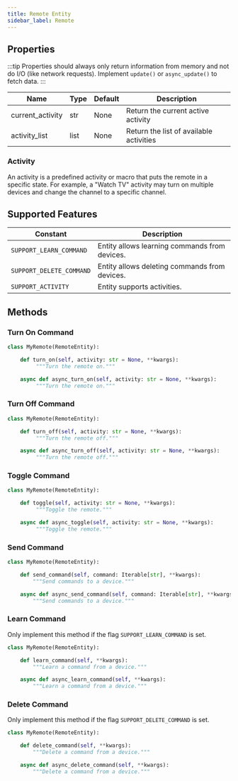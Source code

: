 ```yaml
---
title: Remote Entity
sidebar_label: Remote
---
```


## Properties

:::tip
Properties should always only return information from memory and not do I/O (like network requests). Implement `update()` or `async_update()` to fetch data.
:::

| Name | Type | Default | Description
| ---- | ---- | ------- | -----------
| current_activity | str | None | Return the current active activity |
| activity_list | list | None | Return the list of available activities |

### Activity

An activity is a predefined activity or macro that puts the remote in a specific state. For example, a "Watch TV" activity may turn on multiple devices and change the channel to a specific channel.

## Supported Features

| Constant | Description
| -------- | -----------
| `SUPPORT_LEARN_COMMAND`  | Entity allows learning commands from devices.
| `SUPPORT_DELETE_COMMAND` | Entity allows deleting commands from devices.
| `SUPPORT_ACTIVITY` | Entity supports activities.

## Methods

### Turn On Command

```python
class MyRemote(RemoteEntity):

    def turn_on(self, activity: str = None, **kwargs):
         """Turn the remote on."""

    async def async_turn_on(self, activity: str = None, **kwargs):
         """Turn the remote on."""
```

### Turn Off Command

```python
class MyRemote(RemoteEntity):

    def turn_off(self, activity: str = None, **kwargs):
         """Turn the remote off."""

    async def async_turn_off(self, activity: str = None, **kwargs):
         """Turn the remote off."""
```

### Toggle Command

```python
class MyRemote(RemoteEntity):

    def toggle(self, activity: str = None, **kwargs):
         """Toggle the remote."""

    async def async_toggle(self, activity: str = None, **kwargs):
         """Toggle the remote."""
```

### Send Command

```python
class MyRemote(RemoteEntity):

    def send_command(self, command: Iterable[str], **kwargs):
        """Send commands to a device."""

    async def async_send_command(self, command: Iterable[str], **kwargs):
        """Send commands to a device."""
```

### Learn Command

Only implement this method if the flag `SUPPORT_LEARN_COMMAND` is set.

```python
class MyRemote(RemoteEntity):

    def learn_command(self, **kwargs):
        """Learn a command from a device."""

    async def async_learn_command(self, **kwargs):
        """Learn a command from a device."""
```

### Delete Command

Only implement this method if the flag `SUPPORT_DELETE_COMMAND` is set.

```python
class MyRemote(RemoteEntity):

    def delete_command(self, **kwargs):
        """Delete a command from a device."""

    async def async_delete_command(self, **kwargs):
        """Delete a command from a device."""
```
